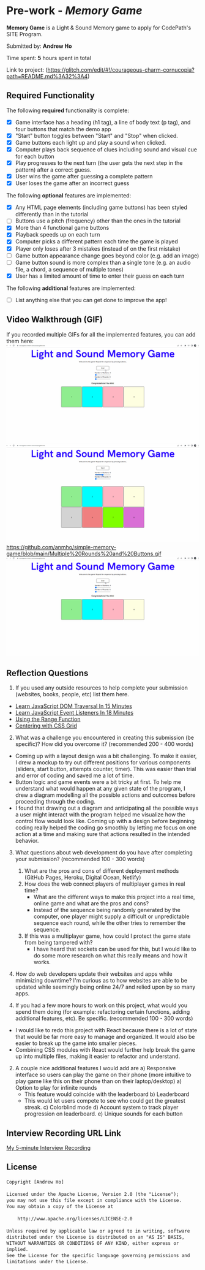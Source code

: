 # Pre-work - _Memory Game_

**Memory Game** is a Light & Sound Memory game to apply for CodePath's SITE Program.

Submitted by: **Andrew Ho**

Time spent: **5** hours spent in total

Link to project: (https://glitch.com/edit/#!/courageous-charm-cornucopia?path=README.md%3A32%3A4)

## Required Functionality

The following **required** functionality is complete:

- [x] Game interface has a heading (h1 tag), a line of body text (p tag), and four buttons that match the demo app
- [x] "Start" button toggles between "Start" and "Stop" when clicked.
- [x] Game buttons each light up and play a sound when clicked.
- [x] Computer plays back sequence of clues including sound and visual cue for each button
- [x] Play progresses to the next turn (the user gets the next step in the pattern) after a correct guess.
- [x] User wins the game after guessing a complete pattern
- [x] User loses the game after an incorrect guess

The following **optional** features are implemented:

- [x] Any HTML page elements (including game buttons) has been styled differently than in the tutorial
- [ ] Buttons use a pitch (frequency) other than the ones in the tutorial
- [x] More than 4 functional game buttons
- [x] Playback speeds up on each turn
- [x] Computer picks a different pattern each time the game is played
- [x] Player only loses after 3 mistakes (instead of on the first mistake)
- [ ] Game button appearance change goes beyond color (e.g. add an image)
- [ ] Game button sound is more complex than a single tone (e.g. an audio file, a chord, a sequence of multiple tones)
- [x] User has a limited amount of time to enter their guess on each turn

The following **additional** features are implemented:

- [ ] List anything else that you can get done to improve the app!

## Video Walkthrough (GIF)

If you recorded multiple GIFs for all the implemented features, you can add them here:
![x](https://github.com/anmho/simple-memory-game/blob/main/LosingGame.gif?raw=true)
![x](https://github.com/anmho/simple-memory-game/blob/main/Multiple%20Rounds%20and%20Buttons.gif?raw=true)https://github.com/anmho/simple-memory-game/blob/main/Multiple%20Rounds%20and%20Buttons.gif
![x](https://github.com/anmho/simple-memory-game/blob/main/LosingGame.gif?raw=true)

## Reflection Questions

1. If you used any outside resources to help complete your submission (websites, books, people, etc) list them here.

- [Learn JavaScript DOM Traversal In 15 Minutes](https://www.youtube.com/watch?v=v7rSSy8CaYE&t=529s)
- [Learn JavaScript Event Listeners In 18 Minutes](https://www.youtube.com/watch?v=XF1_MlZ5l6M&t=251s)
- [Using the Range Function](https://developer.mozilla.org/en-US/docs/Web/HTML/Element/input/range)
- [Centering with CSS Grid](https://www.w3docs.com/snippets/css/how-to-center-the-content-in-grid.html)

2. What was a challenge you encountered in creating this submission (be specific)? How did you overcome it? (recommended 200 - 400 words)

- Coming up with a layout design was a bit challenging. To make it easier, I drew a mockup to try out different positions for various components (sliders, start button, attempts counter, timer). This was easier than trial and error of coding and saved me a lot of time.
- Button logic and game events were a bit tricky at first. To help me understand what would happen at any given state of the program, I drew a diagram modelling all the possible actions and outcomes before proceeding through the coding. 
- I found that drawing out a diagram and anticipating all the possible ways a user might interact with the program helped me visualize how the control flow would look like. Coming up with a design before beginning coding really helped the coding go smoothly by letting me focus on one action at a time and making sure that actions resulted in the intended behavior.

3. What questions about web development do you have after completing your submission? (recommended 100 - 300 words)

    1) What are the pros and cons of different deployment methods (GitHub Pages, Heroku, Digital Ocean, Netlify)
    2) How does the web connect players of multiplayer games in real time? 
        - What are the different ways to make this project into a real time, online game and what are the pros and cons?
        - Instead of the sequence being randomly generated by the computer, one player might supply a difficult or unpredictable sequence each round,               while the other tries to remember the sequence.
    4) If this was a multiplayer game, how could I protect the game state from being tampered with?
        - I have heard that sockets can be used for this, but I would like to do some more research on what this really means and how it works.

4) How do web developers update their websites and apps while minimizing downtime? I'm curious as to how websites are able to be updated while seemingly being online 24/7 and relied upon by so many apps.

4. If you had a few more hours to work on this project, what would you spend them doing (for example: refactoring certain functions, adding additional features, etc). Be specific. (recommended 100 - 300 words)
- I would like to redo this project with React because there is a lot of state that would be far more easy to manage and organized. It would also be easier to break up the game into smaller pieces.
- Combining CSS modules with React would further help break the game up into multiple files, making it easier to refactor and understand.

2. A couple nice additional features I would add are
   a) Responsive interface so users can play the game on their phone (more intuitive to play game like this on their phone than on their laptop/desktop)
   a) Option to play for infinite rounds
   - This feature would coincide with the leaderboard
   b) Leaderboard
   - This would let users compete to see who could get the greatest streak.
   c) Colorblind mode
   d) Account system to track player progression on leaderboard.
   e) Unique sounds for each button

## Interview Recording URL Link

[My 5-minute Interview Recording](https://youtu.be/5yPfJ4z68rI)

## License

    Copyright [Andrew Ho]

    Licensed under the Apache License, Version 2.0 (the "License");
    you may not use this file except in compliance with the License.
    You may obtain a copy of the License at

        http://www.apache.org/licenses/LICENSE-2.0

    Unless required by applicable law or agreed to in writing, software
    distributed under the License is distributed on an "AS IS" BASIS,
    WITHOUT WARRANTIES OR CONDITIONS OF ANY KIND, either express or implied.
    See the License for the specific language governing permissions and
    limitations under the License.
